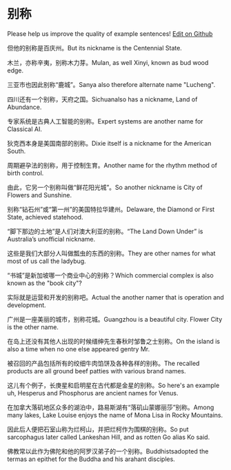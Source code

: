 # 别称

Please help us improve the quality of example sentences! [Edit on Github](https://github.com/jiyushe/jiyu-example-sentence-source/blob/main/chinese/biecheng.md)

<p><span class="chinese">但他的别称是百庆州。</span><span class="english">But its nickname is the Centennial State.</span></p>

<p><span class="chinese">木兰，亦称辛夷，别称木力芽。</span><span class="english">Mulan, as well Xinyi, known as bud wood edge.</span></p>

<p><span class="chinese">三亚市也因此别称“鹿城”。</span><span class="english">Sanya also therefore alternate name "Lucheng".</span></p>

<p><span class="chinese">四川还有一个别称，天府之国。</span><span class="english">Sichuanalso has a nickname, Land of Abundance.</span></p>

<p><span class="chinese">专家系统是古典人工智能的别称。</span><span class="english">Expert systems are another name for Classical AI.</span></p>

<p><span class="chinese">狄克西本身是美国南部的别称。</span><span class="english">Dixie itself is a nickname for the American South.</span></p>

<p><span class="chinese">周期避孕法的别称，用于控制生育。</span><span class="english">Another name for the rhythm method of birth control.</span></p>

<p><span class="chinese">由此，它另一个别称叫做“鲜花阳光城”。</span><span class="english">So another nickname is City of Flowers and Sunshine.</span></p>

<p><span class="chinese">别称“钻石州”或“第一州”的美国特拉华建州。</span><span class="english">Delaware, the Diamond or First State, achieved statehood.</span></p>

<p><span class="chinese">“脚下那边的土地”是人们对澳大利亚的别称。</span><span class="english">“The Land Down Under” is Australia’s unofficial nickname.</span></p>

<p><span class="chinese">这些是我们大部分人叫做瓢虫的东西的别称。</span><span class="english">They are other names for what most of us call the ladybug.</span></p>

<p><span class="chinese">“书城”是新加坡哪一个商业中心的别称？</span><span class="english">Which commercial complex is also known as the "book city"?</span></p>

<p><span class="chinese">实际就是运营和开发的别称吧。</span><span class="english">Actual the another namer that is operation and development.</span></p>

<p><span class="chinese">广州是一座美丽的城市，别称花城。</span><span class="english">Guangzhou is a beautiful city. Flower City is the other name.</span></p>

<p><span class="chinese">在岛上还没有其他人出现的时候缙绅先生春秋时邹鲁之士别称。</span><span class="english">On the island is also a time when no one else appeared gentry Mr.</span></p>

<p><span class="chinese">被召回的产品包括所有的绞细牛肉馅饼及各种各样的别称。</span><span class="english">The recalled products are all ground beef patties with various brand names.</span></p>

<p><span class="chinese">这儿有个例子，长庚星和启明星在古代都是金星的别称。</span><span class="english">So here's an example uh, Hesperus and Phosphorus are ancient names for Venus.</span></p>

<p><span class="chinese">在加拿大落矶地区众多的湖泊中，路易斯湖有“落矶山蒙娜丽莎”别称。</span><span class="english">Among many lakes, Lake Louise enjoys the name of Mona Lisa in Rocky Mountains.</span></p>

<p><span class="chinese">因此后人便把石室山称为烂柯山，并把烂柯作为围棋的别称。</span><span class="english">So put sarcophagus later called Lankeshan Hill, and as rotten Go alias Ko said.</span></p>

<p><span class="chinese">佛教常以此作为佛陀和他的阿罗汉弟子的一个别称。</span><span class="english">Buddhistsadopted the termas an epithet for the Buddha and his arahant disciples.</span></p>

